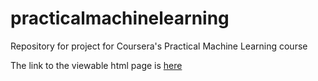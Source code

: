 # practicalmachinelearning

Repository for project for Coursera's Practical Machine Learning course

The link to the viewable html page is [here](https://ugaliguy.github.io/practicalmachinelearning/)
